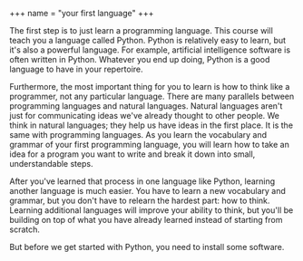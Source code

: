 +++
name = "your first language"
+++
<!--
{{% note %}}
This course is still in early development. Many pieces are missing. If
you are evaluating this course for me, complete the core section. I
especially need to know about what problems you run into, along with
any other feedback you have. Send an email to foo@jacobobryant.com.
Thanks!
{{% /note %}}
-->

The first step is to just learn a programming language. This course
will teach you a language called Python. Python is relatively easy to
learn, but it's also a powerful language. For example, artificial
intelligence software is often written in Python. Whatever you end up
doing, Python is a good language to have in your repertoire.

Furthermore, the most important thing for you to learn is how to think
like a programmer, not any particular language. There are many
parallels between programming languages and natural languages. Natural
languages aren't just for communicating ideas we've already thought to
other people. We think in natural languages; they help us have ideas
in the first place. It is the same with programming languages. As you
learn the vocabulary and grammar of your first programming language,
you will learn how to take an idea for a program you want to write and
break it down into small, understandable steps.

After you've learned that process in one language like Python,
learning another language is much easier. You have to learn a new
vocabulary and grammar, but you don't have to relearn the hardest
part: how to think. Learning additional languages will improve your
ability to think, but you'll be building on top of what you have
already learned instead of starting from scratch.

But before we get started with Python, you need to install some software.

